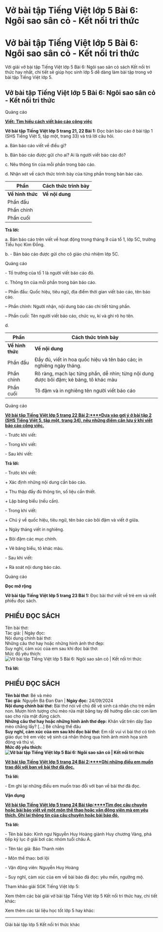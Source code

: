# Vở bài tập Tiếng Việt lớp 5 Bài 6: Ngôi sao sân cỏ - Kết nối tri thức

# Vở bài tập Tiếng Việt lớp 5 Bài 6: Ngôi sao sân cỏ - Kết nối tri thức

Với giải vở bài tập Tiếng Việt lớp 5 Bài 6: Ngôi sao sân cỏ sách Kết nối tri thức hay nhất, chi tiết sẽ giúp học sinh lớp 5 dễ dàng làm bài tập trong vở bài tập Tiếng Việt lớp 5.

## Vở bài tập Tiếng Việt lớp 5 Bài 6: Ngôi sao sân cỏ - Kết nối tri thức

Quảng cáo

[**Viết: Tìm hiểu cách viết báo cáo công việc**](https://vietjack.com/vbt-tieng-viet-5-kn/viet-tim-hieu-cach-viet-bao-cao-cong-viec.jsp)

**Vở bài tập Tiếng Việt lớp 5 trang 21, 22 Bài 1:** Đọc bản báo cáo ở bài tập 1 (SHS Tiếng Việt 5, tập một, trang 33) và trả lời câu hỏi.

a. Bản báo cáo viết về điều gì?

b. Bản báo cáo được gửi cho ai? Ai là người viết báo cáo đó?

c. Nêu thông tin của mỗi phần trong báo cáo.

d. Nhận xét về cách thức trình bày của từng phần trong bản báo cáo.

**Phần** |  **Cách thức trình bày**  
---|---  
**Về hình thức** |  **Về nội dung**  
Phần đầu |  |   
Phần chính |  |   
Phần cuối |  |   
  
**Trả lời:**

a. Bản báo cáo trên viết về hoạt động trong tháng 9 của tổ 1, lớp 5C, trường Tiểu học Kim Đồng.

b. - Bản báo cáo được gửi cho cô giáo chủ nhiệm lớp 5C. 

Quảng cáo

\- Tổ trưởng của tổ 1 là người viết báo cáo đó.

c. Thông tin của mỗi phần trong bản báo cáo.

– Phần đầu: Quốc hiệu, tiêu ngữ, địa điểm thời gian viết báo cáo, tên báo cáo.

– Phần chính: Người nhận, nội dung báo cáo chi tiết từng phần.

– Phần cuối: Tên người viết báo cáo, chức vụ, kí và ghi rõ họ tên.

d. 

**Phần** |  **Cách thức trình bày**  
---|---  
**Về hình thức** |  **Về nội dung**  
Phần đầu |  Đầy đủ, viết in hoa quốc hiệu và tên báo cáo; in nghiêng ngày tháng. |  Đầy đủ quốc hiệu, tiêu ngữ; địa điểm, thời gian viết báo cáo; tên báo cáo.  
Phần chính |  Rõ ràng, mạch lạc từng phần, dễ nhìn; từng nội dung được bôi đậm; kẻ bảng, tô khác màu |  Đầy đủ các mục  
Phần cuối |  Tô đậm và in nghiêng tên người viết báo cáo |  Chức vụ và chữ kí  
  
Quảng cáo

[**Vở bài tập Tiếng Việt lớp 5 trang 22 Bài 2:****Dựa vào gợi ý ở bài tập 2 (SHS Tiếng Việt 5, tập một, trang 34), nêu những điểm cần lưu ý khi viết báo cáo công việc.**](https://vietjack.com/vbt-tieng-viet-5-kn/dua-vao-goi-y-o-bai-tap-2-neu-nhung-diem-can-luu-y-vm.jsp)

\- Trước khi viết:

\- Trong khi viết:

\- Sau khi viết:

**Trả lời:**

\- Trước khi viết:

\+ Xác định những nội dung cần báo cáo.

\+ Thu thập đầy đủ thông tin, số liệu cần thiết.

\+ Lập bảng biểu (nếu cần).

\- Trong khi viết:

\+ Chú ý về quốc hiệu, tiêu ngữ, tên báo cáo bôi đậm và viết ở giữa.

\+ Ngày tháng viết in nghiêng.

\+ Bôi đậm các mục chính.

\+ Vẽ bảng biểu, tô khác màu.

\- Sau khi viết:

\+ Rà soát nội dung báo cáo.

Quảng cáo

**Đọc mở rộng**

**Vở bài tập Tiếng Việt lớp 5 trang 23 Bài 1:** Đọc bài thơ viết về trẻ em và viết phiếu đọc sách.

**PHIẾU ĐỌC SÁCH**  
---  
Tên bài thơ:  
Tác giả: |  Ngày đọc:  
Nội dung chính bài thơ:  
Những câu thơ hay hoặc những hình ảnh thơ đẹp:  
Suy nghĩ, cảm xúc của em sau khi đọc bài thơ:  
Mức độ yêu thích: ![Vở bài tập Tiếng Việt lớp 5 Bài 6: Ngôi sao sân cỏ | Kết nối tri thức](https://vietjack.com/vbt-tieng-viet-5-kn/images/bai-6-ngoi-sao-san-co.PNG)  
  
**Trả lời:**

**PHIẾU ĐỌC SÁCH**  
---  
**Tên bài thơ:** Bé và mèo  
**Tác giả:** Nguyễn Bá Đan Đan |  **Ngày đọc:** 24/09/2024  
**Nội dung chính bài thơ:** Bài thơ nói về chủ đề vệ sinh cá nhân cho trẻ mầm non. Mượn hình tượng chú mèo rửa mặt bằng tay để hướng dẫn các con làm sao cho rửa mặt đúng cách.  
**Những câu thơ hay hoặc những hình ảnh thơ đẹp:** Khăn vắt trên dây Sao mèo chẳng lấy? […] Bé chẳng thế đâu  
**Suy nghĩ, cảm xúc của em sau khi đọc bài thơ:** Em rất vui vì bài thơ có tính giáo dục trẻ em việc vệ sinh cá nhân thông qua hình ảnh minh họa sinh động và thú vị.  
**Mức độ yêu thích:![Vở bài tập Tiếng Việt lớp 5 Bài 6: Ngôi sao sân cỏ | Kết nối tri thức](https://vietjack.com/vbt-tieng-viet-5-kn/images/bai-6-ngoi-sao-san-co.PNG)**  
  
[**Vở bài tập Tiếng Việt lớp 5 trang 24 Bài 2:****Ghi những điều em muốn trao đổi với bạn về bài thơ đã đọc.**](https://vietjack.com/vbt-tieng-viet-5-kn/ghi-nhung-dieu-em-muon-trao-doi-voi-ban-ve-bai-tho-da-doc-vm.jsp)

**Trả lời:**

\- Em ghi lại những điều em muốn trao đổi với bạn về bài thơ đã đọc.

**Vận dụng**

[**Vở bài tập Tiếng Việt lớp 5 trang 24 Bài tập:****Tìm đọc câu chuyện hoặc bài báo viết về một môn thể thao hoặc vận động viên mà em yêu thích. Ghi lại thông tin của câu chuyện hoặc bài báo đó.**](https://vietjack.com/vbt-tieng-viet-5-kn/tim-doc-cau-chuyen-hoac-bai-bao-viet-ve-mot-mon-the-thao-vm.jsp)

**Trả lời:**

\- Tên bài báo: Kình ngư Nguyễn Huy Hoàng giành Huy chương Vàng, phá tiếp kỷ lục ở giải bơi các nhóm tuổi châu Á.

\- Tên tác giả: Báo Thanh niên

\- Môn thể thao: bơi lội

\- Vận động viên: Nguyễn Huy Hoàng

\- Suy nghĩ, cảm xúc của em về bài báo đã đọc: yêu mến, ngưỡng mộ.

Tham khảo giải SGK Tiếng Việt lớp 5:

Xem thêm các bài giải vở bài tập Tiếng Việt lớp 5 Kết nối tri thức hay, chi tiết khác:

Xem thêm các tài liệu học tốt lớp 5 hay khác:

* * *

Giải bài tập lớp 5 Kết nối tri thức khác
